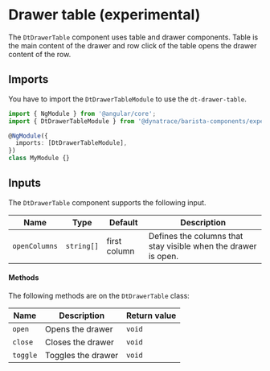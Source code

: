 # Drawer table (experimental)

<ba-live-example name="DtExampleDrawerTableDefault" fullwidth></ba-live-example>

The `DtDrawerTable` component uses table and drawer components. Table is the
main content of the drawer and row click of the table opens the drawer content
of the row.

## Imports

You have to import the `DtDrawerTableModule` to use the `dt-drawer-table`.

```typescript
import { NgModule } from '@angular/core';
import { DtDrawerTableModule } from '@dynatrace/barista-components/experimental/drawer-table';

@NgModule({
  imports: [DtDrawerTableModule],
})
class MyModule {}
```

## Inputs

The `DtDrawerTable` component supports the following input.

| Name          | Type       | Default      | Description                                                    |
| ------------- | ---------- | ------------ | -------------------------------------------------------------- |
| `openColumns` | `string[]` | first column | Defines the columns that stay visible when the drawer is open. |

#### Methods

The following methods are on the `DtDrawerTable` class:

| Name     | Description        | Return value |
| -------- | ------------------ | ------------ |
| `open`   | Opens the drawer   | `void`       |
| `close`  | Closes the drawer  | `void`       |
| `toggle` | Toggles the drawer | `void`       |
